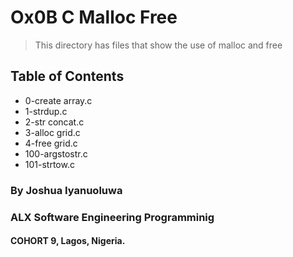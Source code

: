 # Ox0B C Malloc Free
>This  directory has files that show the use of malloc and free

## Table of Contents
* 0-create array.c
* 1-strdup.c
* 2-str concat.c
* 3-alloc grid.c
* 4-free grid.c
* 100-argstostr.c
* 101-strtow.c

### By Joshua Iyanuoluwa

### ALX Software Engineering Programminig
#### COHORT 9, Lagos, Nigeria.
